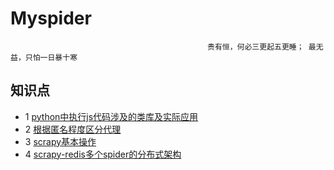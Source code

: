 # Myspider
                                                贵有恒，何必三更起五更睡； 最无益，只怕一日暴十寒
 
## 知识点
* 1 [python中执行js代码涉及的类库及实际应用](./docs/python中执行js代码.md)
* 2 [根据匿名程度区分代理](./docs/根据匿名程度区分代理)
* 3 [scrapy基本操作](./docs/scrapy基本操作.md)
* 4 [scrapy-redis多个spider的分布式架构](./docs/scrapy-redis多个spider的分布式架构)

